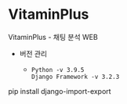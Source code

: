 # VitaminPlus
VitaminPlus - 채팅 분석 WEB

- 버전 관리

  - ```
    Python -v 3.9.5
    Django Framework -v 3.2.3
    ```

    

pip install django-import-export
